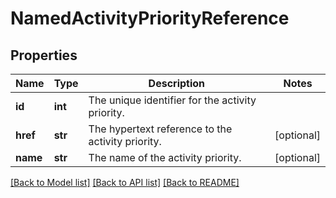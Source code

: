 # NamedActivityPriorityReference

## Properties
Name | Type | Description | Notes
------------ | ------------- | ------------- | -------------
**id** | **int** | The unique identifier for the activity priority. | 
**href** | **str** | The hypertext reference to the activity priority. | [optional] 
**name** | **str** | The name of the activity priority. | [optional] 

[[Back to Model list]](../README.md#documentation-for-models) [[Back to API list]](../README.md#documentation-for-api-endpoints) [[Back to README]](../README.md)

